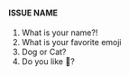 #### ISSUE NAME

1. What is your name?!
2. What is your favorite emoji
3. Dog or Cat?
4. Do you like :beer:?

